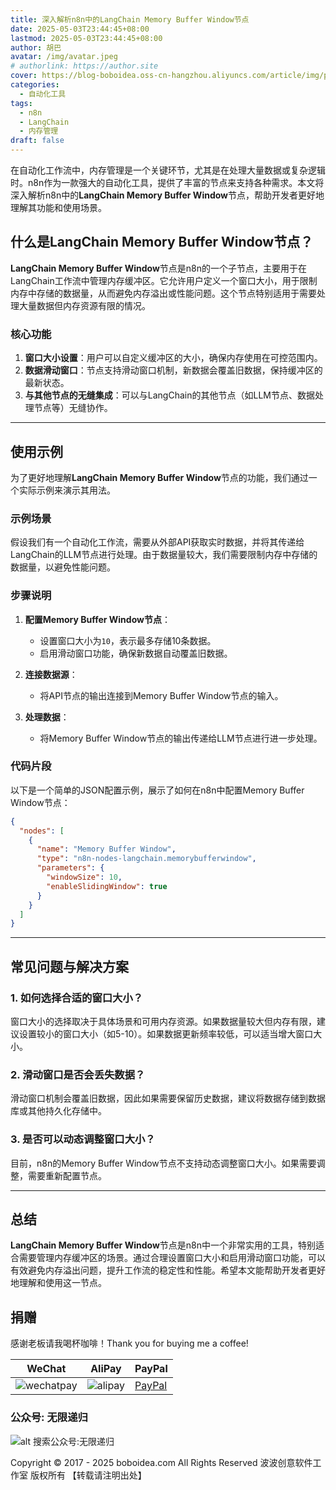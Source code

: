 ```yaml
---
title: 深入解析n8n中的LangChain Memory Buffer Window节点
date: 2025-05-03T23:44:45+08:00
lastmod: 2025-05-03T23:44:45+08:00
author: 胡巴
avatar: /img/avatar.jpeg
# authorlink: https://author.site
cover: https://blog-boboidea.oss-cn-hangzhou.aliyuncs.com/article/img/posts/auto1/posts/5.jpg
categories:
  - 自动化工具
tags:
  - n8n
  - LangChain
  - 内存管理
draft: false
---
```


在自动化工作流中，内存管理是一个关键环节，尤其是在处理大量数据或复杂逻辑时。n8n作为一款强大的自动化工具，提供了丰富的节点来支持各种需求。本文将深入解析n8n中的**LangChain Memory Buffer Window**节点，帮助开发者更好地理解其功能和使用场景。

<!--more-->

## 什么是LangChain Memory Buffer Window节点？

**LangChain Memory Buffer Window**节点是n8n的一个子节点，主要用于在LangChain工作流中管理内存缓冲区。它允许用户定义一个窗口大小，用于限制内存中存储的数据量，从而避免内存溢出或性能问题。这个节点特别适用于需要处理大量数据但内存资源有限的情况。

### 核心功能
1. **窗口大小设置**：用户可以自定义缓冲区的大小，确保内存使用在可控范围内。
2. **数据滑动窗口**：节点支持滑动窗口机制，新数据会覆盖旧数据，保持缓冲区的最新状态。
3. **与其他节点的无缝集成**：可以与LangChain的其他节点（如LLM节点、数据处理节点等）无缝协作。

---

## 使用示例

为了更好地理解**LangChain Memory Buffer Window**节点的功能，我们通过一个实际示例来演示其用法。

### 示例场景
假设我们有一个自动化工作流，需要从外部API获取实时数据，并将其传递给LangChain的LLM节点进行处理。由于数据量较大，我们需要限制内存中存储的数据量，以避免性能问题。

### 步骤说明
1. **配置Memory Buffer Window节点**：
   - 设置窗口大小为`10`，表示最多存储10条数据。
   - 启用滑动窗口功能，确保新数据自动覆盖旧数据。

2. **连接数据源**：
   - 将API节点的输出连接到Memory Buffer Window节点的输入。

3. **处理数据**：
   - 将Memory Buffer Window节点的输出传递给LLM节点进行进一步处理。

### 代码片段
以下是一个简单的JSON配置示例，展示了如何在n8n中配置Memory Buffer Window节点：

```json
{
  "nodes": [
    {
      "name": "Memory Buffer Window",
      "type": "n8n-nodes-langchain.memorybufferwindow",
      "parameters": {
        "windowSize": 10,
        "enableSlidingWindow": true
      }
    }
  ]
}
```

---

## 常见问题与解决方案

### 1. 如何选择合适的窗口大小？
窗口大小的选择取决于具体场景和可用内存资源。如果数据量较大但内存有限，建议设置较小的窗口大小（如5-10）。如果数据更新频率较低，可以适当增大窗口大小。

### 2. 滑动窗口是否会丢失数据？
滑动窗口机制会覆盖旧数据，因此如果需要保留历史数据，建议将数据存储到数据库或其他持久化存储中。

### 3. 是否可以动态调整窗口大小？
目前，n8n的Memory Buffer Window节点不支持动态调整窗口大小。如果需要调整，需要重新配置节点。

---

## 总结

**LangChain Memory Buffer Window**节点是n8n中一个非常实用的工具，特别适合需要管理内存缓冲区的场景。通过合理设置窗口大小和启用滑动窗口功能，可以有效避免内存溢出问题，提升工作流的稳定性和性能。希望本文能帮助开发者更好地理解和使用这一节点。

<!--qr_code-->

## 捐赠

感谢老板请我喝杯咖啡！Thank you for buying me a coffee!

| WeChat | AliPay | PayPal |
| --- | --- | --- |
| ![wechatpay](https://blog-boboidea.oss-cn-hangzhou.aliyuncs.com/pay/wechat_%E6%94%B6%E6%AC%BE%E7%A0%81.jpg) | ![alipay](https://blog-boboidea.oss-cn-hangzhou.aliyuncs.com/pay/alipay.jpg) | [PayPal](https://paypal.me/JianboQin?country.x=C2&locale.x=zh_XC) |

### 公众号: 无限递归

![alt 搜索公众号:无限递归](https://blog-boboidea.oss-cn-hangzhou.aliyuncs.com/article/img/gongzhonghao.jpeg "无限递归")

<!--declare-declare-->

Copyright &copy; 2017 - 2025 boboidea.com All Rights Reserved 波波创意软件工作室 版权所有 【转载请注明出处】